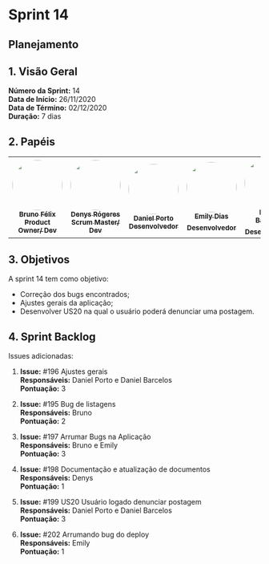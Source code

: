 # Sprint 14 

## Planejamento 

## 1. Visão Geral
**Número da Sprint:** 14<br>
**Data de Início:** 26/11/2020<br>
**Data de Término:** 02/12/2020<br>
**Duração:** 7 dias<br>

## 2. Papéis

<table>
    <tr>
     <td align="center"><a href="https://github.com/Bruno-Felix"><img style="border-radius: 50%;" src="https://avatars2.githubusercontent.com/u/38890440?s=400&u=9c14ab68fc12dbeb25956056fe86bb075d138fa5&v=4" width="100px;" alt=""/><br /><sub><b>Bruno Félix</b><br><b>Product Owner/ Dev</b></sub></a><br /><a href="https://github.com/Bruno-Felix"></a>           </td>
        <td align="center"><a href="https://github.com/DenysRogeres"><img style="border-radius: 50%;" src="https://avatars0.githubusercontent.com/u/54676096?s=400&u=7b70aa8d6bd5ef6edffcd43686e81beb60546027&v=4" width="100px;" alt=""/><br /><sub><b>Denys Rógeres</b><br><b>Scrum Master/ Dev</b></sub></a><br /><a href="https://github.com/DenysRogeres"></a></td>
        <td align="center"><a href="https://github.com/DanielPortods"><img style="border-radius: 50%;" src="https://avatars3.githubusercontent.com/u/48573556?s=400&u=e1d90cb87288030c0fcb57a9b537dd88a77e1525&v=4" width="100px;" alt=""/><br /><sub><b>Daniel Porto</b><br><b>Desenvolvedor</b></sub></a><br /><a href="https://github.com/DanielPortods"></a></td>
        <td align="center"><a href="https://github.com/emysdias"><img style="border-radius: 50%;" src="https://avatars3.githubusercontent.com/u/52640974?s=400&u=78292e0e872227c1bc7da0352748d0a12306ea39&v=4" width="100px;" alt=""/><br /><sub><b>Emily Dias</b><br><b>Desenvolvedor</sub></a><br /><a href="https://github.com/emysdias"></a></td>
        <td align="center"><a href="https://github.com/daniel-bm"><img style="border-radius: 50%;" src="https://avatars1.githubusercontent.com/u/38585724?s=400&u=46d21bc14c3d1acce6829b8a96329d23f432549f&v=4" width="100px;" alt=""/><br /><sub><b>Daniel Barcelos</b><br><b>Desenvolvedor</sub></a><br /><a href="https://github.com/daniel-bm"></a></td>
        <td align="center"><a href="https://github.com/enzoggqs"><img style="border-radius: 50%;" src="https://avatars3.githubusercontent.com/u/38733364?s=400&u=03933ce39868586c14b93dc9c99f37c19bb9ee9b&v=4" width="100px;" alt=""/><br /><sub><b>Enzo Gabriel</b><br><b>Desenvolvedor</sub></a><br /><a href="https://github.com/enzoggqs"></a></td>
        </tr>
    </table>

## 3. Objetivos
A sprint 14 tem como objetivo:
- Correção dos bugs encontrados;
- Ajustes gerais da aplicação;
- Desenvolver US20 na qual o usuário poderá denunciar uma postagem.


## 4. Sprint Backlog
Issues adicionadas: 

1. **Issue:** #196 Ajustes gerais<br>
**Responsáveis:** Daniel Porto e Daniel Barcelos<br>
**Pontuação:** 3<br>

2. **Issue:** #195 Bug de listagens<br>
**Responsáveis:** Bruno<br>
**Pontuação:** 2<br>

3. **Issue:** #197 Arrumar Bugs na Aplicação<br>
**Responsáveis:** Bruno e Emily<br>
**Pontuação:** 3<br>

4. **Issue:** #198 Documentação e atualização de documentos<br>
**Responsáveis:** Denys<br>
**Pontuação:** 1<br>

5. **Issue:** #199 US20 Usuário logado denunciar postagem<br>
**Responsáveis:** Daniel Porto e Daniel Barcelos<br>
**Pontuação:** 3<br>

6. **Issue:** #202 Arrumando bug do deploy<br>
**Responsáveis:** Emily<br>
**Pontuação:** 1<br>









